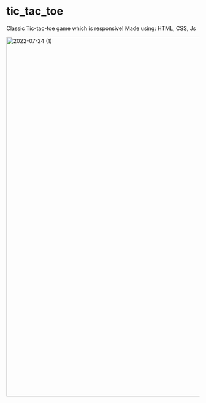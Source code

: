 # tic_tac_toe
Classic Tic-tac-toe game which is responsive! Made using: HTML, CSS, Js

<img width="938" alt="2022-07-24 (1)" src="https://user-images.githubusercontent.com/76524120/180644084-073f946a-14dc-4fc6-9ba0-d8e37b822e95.png">
